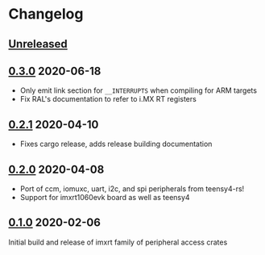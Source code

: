 # Changelog

## [Unreleased]

## [0.3.0] 2020-06-18

* Only emit link section for `__INTERRUPTS` when compiling for ARM targets
* Fix RAL's documentation to refer to i.MX RT registers

## [0.2.1] 2020-04-10

* Fixes cargo release, adds release building documentation

## [0.2.0] 2020-04-08

* Port of ccm, iomuxc, uart, i2c, and spi peripherals from teensy4-rs!
* Support for imxrt1060evk board as well as teensy4

## [0.1.0] 2020-02-06

Initial build and release of imxrt family of peripheral access crates

[Unreleased]: https://github.com/imxrt-rs/imxrt-rs/compare/0.3.0...HEAD
[0.3.0]: https://github.com/imxrt-rs/imxrt-rs/compare/0.2.1...0.3.0
[0.2.1]: https://github.com/imxrt-rs/imxrt-rs/compare/0.2.0...0.2.1
[0.2.0]: https://github.com/imxrt-rs/imxrt-rs/compare/0.1.0...0.2.1
[0.1.0]: https://github.com/imxrt-rs/imxrt-rs/releases/tag/0.1.0